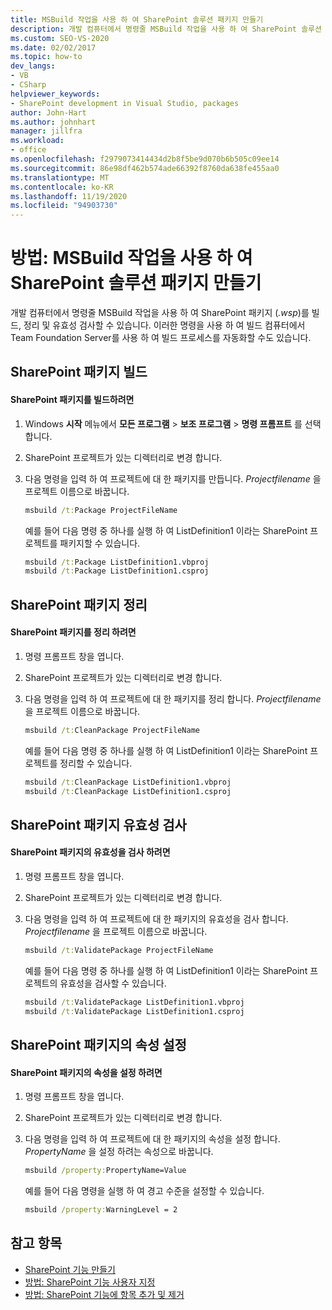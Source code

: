 ```yaml
---
title: MSBuild 작업을 사용 하 여 SharePoint 솔루션 패키지 만들기
description: 개발 컴퓨터에서 명령줄 MSBuild 작업을 사용 하 여 SharePoint 솔루션 패키지 (.wsp)를 빌드, 정리 및 유효성 검사 하는 방법에 대해 알아봅니다.
ms.custom: SEO-VS-2020
ms.date: 02/02/2017
ms.topic: how-to
dev_langs:
- VB
- CSharp
helpviewer_keywords:
- SharePoint development in Visual Studio, packages
author: John-Hart
ms.author: johnhart
manager: jillfra
ms.workload:
- office
ms.openlocfilehash: f2979073414434d2b8f5be9d070b6b505c09ee14
ms.sourcegitcommit: 86e98df462b574ade66392f8760da638fe455aa0
ms.translationtype: MT
ms.contentlocale: ko-KR
ms.lasthandoff: 11/19/2020
ms.locfileid: "94903730"
---
```

# <a name="how-to-create-a-sharepoint-solution-package-by-using-msbuild-tasks"></a>방법: MSBuild 작업을 사용 하 여 SharePoint 솔루션 패키지 만들기
  개발 컴퓨터에서 명령줄 MSBuild 작업을 사용 하 여 SharePoint 패키지 (*.wsp*)를 빌드, 정리 및 유효성 검사할 수 있습니다. 이러한 명령을 사용 하 여 빌드 컴퓨터에서 Team Foundation Server를 사용 하 여 빌드 프로세스를 자동화할 수도 있습니다.

## <a name="build-a-sharepoint-package"></a>SharePoint 패키지 빌드

#### <a name="to-build-a-sharepoint-package"></a>SharePoint 패키지를 빌드하려면

1. Windows **시작** 메뉴에서 **모든 프로그램**  >  **보조 프로그램**  >  **명령 프롬프트** 를 선택 합니다.

2. SharePoint 프로젝트가 있는 디렉터리로 변경 합니다.

3. 다음 명령을 입력 하 여 프로젝트에 대 한 패키지를 만듭니다. *Projectfilename* 을 프로젝트 이름으로 바꿉니다.

    ```cmd
    msbuild /t:Package ProjectFileName
    ```

     예를 들어 다음 명령 중 하나를 실행 하 여 ListDefinition1 이라는 SharePoint 프로젝트를 패키지할 수 있습니다.

    ```cmd
    msbuild /t:Package ListDefinition1.vbproj
    msbuild /t:Package ListDefinition1.csproj
    ```

## <a name="clean-a-sharepoint-package"></a>SharePoint 패키지 정리

#### <a name="to-clean-a-sharepoint-package"></a>SharePoint 패키지를 정리 하려면

1. 명령 프롬프트 창을 엽니다.

2. SharePoint 프로젝트가 있는 디렉터리로 변경 합니다.

3. 다음 명령을 입력 하 여 프로젝트에 대 한 패키지를 정리 합니다. *Projectfilename* 을 프로젝트 이름으로 바꿉니다.

    ```cmd
    msbuild /t:CleanPackage ProjectFileName
    ```

     예를 들어 다음 명령 중 하나를 실행 하 여 ListDefinition1 이라는 SharePoint 프로젝트를 정리할 수 있습니다.

    ```cmd
    msbuild /t:CleanPackage ListDefinition1.vbproj
    msbuild /t:CleanPackage ListDefinition1.csproj
    ```

## <a name="validate-a-sharepoint-package"></a>SharePoint 패키지 유효성 검사

#### <a name="to-validate-a-sharepoint-package"></a>SharePoint 패키지의 유효성을 검사 하려면

1. 명령 프롬프트 창을 엽니다.

2. SharePoint 프로젝트가 있는 디렉터리로 변경 합니다.

3. 다음 명령을 입력 하 여 프로젝트에 대 한 패키지의 유효성을 검사 합니다. *Projectfilename* 을 프로젝트 이름으로 바꿉니다.

    ```cmd
    msbuild /t:ValidatePackage ProjectFileName
    ```

     예를 들어 다음 명령 중 하나를 실행 하 여 ListDefinition1 이라는 SharePoint 프로젝트의 유효성을 검사할 수 있습니다.

    ```cmd
    msbuild /t:ValidatePackage ListDefinition1.vbproj
    msbuild /t:ValidatePackage ListDefinition1.csproj
    ```

## <a name="set-properties-in-a-sharepoint-package"></a>SharePoint 패키지의 속성 설정

#### <a name="to-set-a-property-in-a-sharepoint-package"></a>SharePoint 패키지의 속성을 설정 하려면

1. 명령 프롬프트 창을 엽니다.

2. SharePoint 프로젝트가 있는 디렉터리로 변경 합니다.

3. 다음 명령을 입력 하 여 프로젝트에 대 한 패키지의 속성을 설정 합니다. *PropertyName* 을 설정 하려는 속성으로 바꿉니다.

    ```cmd
    msbuild /property:PropertyName=Value
    ```

     예를 들어 다음 명령을 실행 하 여 경고 수준을 설정할 수 있습니다.

    ```cmd
    msbuild /property:WarningLevel = 2
    ```

## <a name="see-also"></a>참고 항목
- [SharePoint 기능 만들기](../sharepoint/creating-sharepoint-features.md)
- [방법: SharePoint 기능 사용자 지정](../sharepoint/how-to-customize-a-sharepoint-feature.md)
- [방법: SharePoint 기능에 항목 추가 및 제거](../sharepoint/how-to-add-and-remove-items-to-sharepoint-features.md)
